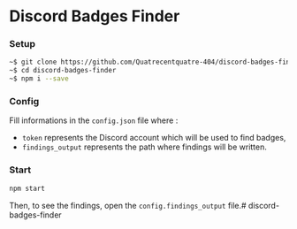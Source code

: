 # Discord Badges Finder

### Setup
```bash
~$ git clone https://github.com/Quatrecentquatre-404/discord-badges-finder
~$ cd discord-badges-finder
~$ npm i --save
```

### Config
Fill informations in the ``config.json`` file where :
-   ``token`` represents the Discord account which will be used to find badges,
-   ``findings_output`` represents the path where findings will be written.

### Start
```bash
npm start
```
Then, to see the findings, open the ``config.findings_output`` file.# discord-badges-finder
